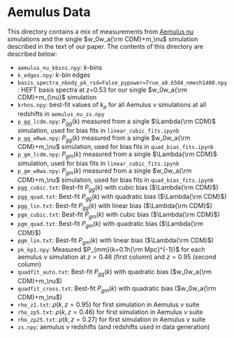 # Aemulus Data #
This directory contains a mix of measurements from [Aemulus nu](https://arxiv.org/pdf/2303.09762) simulations and the single $w_0w_a{\rm CDM}+m_\nu$ simulation described in the text of our paper. The contents of this directory are described below:
- `aemulus_nu_kbins.npy`: $k$-bins
- `k_edges.npy`: $k$-bin edges
- `basis_spectra_nbody_pk_rsd=False_pypower=True_a0.6504_nmesh1400.npy`: HEFT basis spectra at z=0.53 for our single $w_0w_a{\rm CDM}+m_{\nu}$ simulation 
- `krhos.npy`: best-fit values of $k_\rho$ for all Aemulus $\nu$ simulations at all redshifts in `aemulus_nu_zs.npy`
- `p_gg_lcdm.npy`: $P_{gg}(k)$ measured from a single $\Lambda{\rm CDM}$ simulation, used for bias fits in `linear_cubic_fits.ipynb`
- `p_gg_w0wa.npy`: $P_{gg}(k)$ measured from a single $w_0w_a{\rm CDM}+m_\nu$ simulation, used for bias fits in `quad_bias_fits.ipynb`
- `p_gm_lcdm.npy`: $P_{gm}(k)$ measured from a single $\Lambda{\rm CDM}$ simulation, used for bias fits in `linear_cubic_fits.ipynb`
- `p_gm_w0wa.npy`: $P_{gm}(k)$ measured from a single $w_0w_a{\rm CDM}+m_\nu$ simulation, used for bias fits in `quad_bias_fits.ipynb`
- `pgg_cubic.txt`: Best-fit $P_{gg}(k)$ with cubic bias ($\Lambda{\rm CDM}$)
- `pgg_quad.txt`: Best-fit $P_{gg}(k)$ with quadratic bias ($\Lambda{\rm CDM}$)
- `pgg_lin.txt`: Best-fit $P_{gg}(k)$ with linear bias ($\Lambda{\rm CDM}$)
- `pgm_cubic.txt`: Best-fit $P_{gm}(k)$ with cubic bias ($\Lambda{\rm CDM}$)
- `pgm_quad.txt`: Best-fit $P_{gm}(k)$ with quadratic bias ($\Lambda{\rm CDM}$)
- `pgm_lin.txt`: Best-fit $P_{gm}(k)$ with linear bias ($\Lambda{\rm CDM}$)
- `pk_kp1.npy`: Measured $P_{mm}(k=0.1h{\rm Mpc}^{-1})$ for each aemulus $\nu$ simulation at $z=0.46$ (first column) and $z=0.95$ (second column)
- `quadfit_auto.txt`: Best-fit $P_{gg}(k)$ with quadratic bias ($w_0w_a{\rm CDM}+m_\nu$)
- `quadfit_cross.txt`: Best-fit $P_{gm}(k)$ with quadratic bias ($w_0w_a{\rm CDM}+m_\nu$)
- `rho_z1.txt`: $\rho(k,z=0.95)$ for first simulation in Aemulus $\nu$ suite
- `rho_zp5.txt`: $\rho(k,z=0.46)$ for first simulation in Aemulus $\nu$ suite
- `rho_zp25.txt`: $\rho(k,z=0.27)$ for first simulation in Aemulus $\nu$ suite
- `zs.npy`: aemulus $\nu$ redshifts (and redshifts used in data generation)
